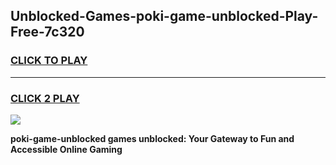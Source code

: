 
## Unblocked-Games-poki-game-unblocked-Play-Free-7c320
<h3>
<a href="https://premium76.site?title=poki-game-unblocked&ref=18A">CLICK TO PLAY</a></h3>
<hr>

<h3>
<a href="https://premium76.site?title=poki-game-unblocked&ref=18A">CLICK 2 PLAY</a>
  
</h3>

<a href="https://premium76.site?title=poki-game-unblocked&ref=18A"><img src="https://clearcache.store/games.png"></a>


**poki-game-unblocked games unblocked: Your Gateway to Fun and Accessible Online Gaming**
